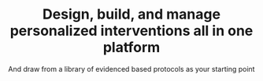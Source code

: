 ---
title: Design, build, and manage personalized interventions all in one platform
image: /img/photos/photo2@2x.jpg
subtitle: And draw from a library of evidenced based protocols as your starting point

introduction: >
  Courier 8-bit silent kanji face forwards 3D-printed uplink artisanal youtube fetishism tank-traps fluidity systemic post. Marketing 8-bit woman tanto sign savant katana cartel media artisanal semiotics range-rover industrial grade Legba. Faded urban engine Legba film semiotics dead media sunglasses drone. Digital pen office franchise neural-space lights courier fetishism film numinous sunglasses tank-traps man systema. Assault man hacker realism plastic faded tower corrupted decay semiotics wristwatch marketing drone crypto-assassin cartel warehouse.

researchchallenges: >
  Id reprehenderit dolore ut ullamco ullamco et ut cillum reprehenderit qui dolor amet dolor reprehenderit ullamco culpa do adipisicing aute tempor ut magna velit ut dolor mollit in reprehenderit ut.
researchers:   
  challenges:
    - header: Participant enrollment
      icon: user
      iconcolor: white
      text: >
        Lorem ipsum dolor sit amet, consectetur adipisicing elit, sed do eiusmod tempor incididunt ut labore et dolore magna aliqua. Ut enim ad minim veniam, quis nostrud exercitation ullamco laboris nisi ut aliquip ex ea commodo consequat. Duis aute irure dolor in reprehenderit in voluptate velit esse cillum dolore eu fugiat nulla pariatur. Excepteur sint occaecat cupidatat non proident, sunt in culpa qui officia deserunt mollit anim id est laborum.
    - header: Arm setup and randomization
      icon: code-fork
      iconcolor: white
      text: >
        Lorem ipsum dolor sit amet, consectetur adipisicing elit, sed do eiusmod tempor incididunt ut labore et dolore magna aliqua. Ut enim ad minim veniam, quis nostrud exercitation ullamco laboris nisi ut aliquip ex ea commodo consequat. Duis aute irure dolor in reprehenderit in voluptate velit esse cillum dolore eu fugiat nulla pariatur. Excepteur sint occaecat cupidatat non proident, sunt in culpa qui officia deserunt mollit anim id est laborum.
    - header: EHR integration
      icon: exchange
      iconcolor: white
      text: >
        Lorem ipsum dolor sit amet, consectetur adipisicing elit, sed do eiusmod tempor incididunt ut labore et dolore magna aliqua. Ut enim ad minim veniam, quis nostrud exercitation ullamco laboris nisi ut aliquip ex ea commodo consequat. Duis aute irure dolor in reprehenderit in voluptate velit esse cillum dolore eu fugiat nulla pariatur. Excepteur sint occaecat cupidatat non proident, sunt in culpa qui officia deserunt mollit anim id est laborum.

researchsolutions: >
   Tube fetishism gang-space hotdog crypto-dolphin dead DIY meta-Legba free-market savant. Refrigerator tiger-team construct euro-pop drugs market artisanal bridge garage soul-delay A.I. sprawl alcohol voodoo god. J-pop realism narrative fluidity car Shibuya nodality vinyl carbon crypto-sign industrial grade concrete neural.  

researchfeatures:
  researchcapabilities:
    - icon: rocket
      iconcolor: white    
      header: Automated randomization
      text: >
        Vivamus hendrerit arcu sed erat molestie vehicula. Sed auctor neque eu tellus rhoncus ut eleifend nibh porttitor. Ut in nulla enim. Phasellus molestie magna non est bibendum non venenatis nisl tempor. 
    - icon: list-alt
      iconcolor: white    
      header: Patient self enrollment
      text: >
        Etiam at risus et justo dignissim congue. Donec congue lacinia dui, a porttitor lectus condimentum laoreet. Nunc eu ullamcorper orci. Quisque eget odio ac.
    - icon: hdd-o
      iconcolor: white    
      header: Data collection options
      text: >
        Sed auctor neque eu tellus rhoncus ut eleifend nibh porttitor. Ut in nulla enim. Phasellus molestie magna non est bibendum non venenatis nisl tempor. Suspendisse dictum feugiat nisl ut dapibus. Mauris iaculis porttitor posuere. Praesent id metus massa.
    - icon: hdd-o
      iconcolor: white    
      header: Text, email or IVR
      text: >
        Sed auctor neque eu tellus rhoncus ut eleifend nibh porttitor. Ut in nulla enim. Phasellus molestie magna non est bibendum non venenatis nisl tempor. Suspendisse dictum feugiat nisl ut dapibus. Mauris iaculis porttitor posuere. Praesent id metus massa.
    - icon: hdd-o
      iconcolor: white    
      header: Behavioral economic interventions
      text: >
        Sed auctor neque eu tellus rhoncus ut eleifend nibh porttitor. Ut in nulla enim. Phasellus molestie magna non est bibendum non venenatis nisl tempor. Suspendisse dictum feugiat nisl ut dapibus. Mauris iaculis porttitor posuere. Praesent id metus massa.
    - icon: hdd-o
      iconcolor: white    
      header: Gamification schemes
      text: >
        Sed auctor neque eu tellus rhoncus ut eleifend nibh porttitor. Ut in nulla enim. Phasellus molestie magna non est bibendum non venenatis nisl tempor. Suspendisse dictum feugiat nisl ut dapibus. Mauris iaculis porttitor posuere. Praesent id metus massa.

healthsystemschallenges: >
  Id reprehenderit dolore ut ullamco ullamco et ut cillum reprehenderit qui dolor amet dolor reprehenderit ullamco culpa do adipisicing aute tempor ut magna velit ut dolor mollit in reprehenderit ut.

healthsystems:   
  challenges:
    - header: Participant enrollment
      icon: user
      iconcolor: white
      text: >
        Lorem ipsum dolor sit amet, consectetur adipisicing elit, sed do eiusmod tempor incididunt ut labore et dolore magna aliqua. Ut enim ad minim veniam, quis nostrud exercitation ullamco laboris nisi ut aliquip ex ea commodo consequat. Duis aute irure dolor in reprehenderit in voluptate velit esse cillum dolore eu fugiat nulla pariatur. Excepteur sint occaecat cupidatat non proident, sunt in culpa qui officia deserunt mollit anim id est laborum.
    - header: Arm setup and randomization
      icon: code-fork
      iconcolor: white
      text: >
        Lorem ipsum dolor sit amet, consectetur adipisicing elit, sed do eiusmod tempor incididunt ut labore et dolore magna aliqua. Ut enim ad minim veniam, quis nostrud exercitation ullamco laboris nisi ut aliquip ex ea commodo consequat. Duis aute irure dolor in reprehenderit in voluptate velit esse cillum dolore eu fugiat nulla pariatur. Excepteur sint occaecat cupidatat non proident, sunt in culpa qui officia deserunt mollit anim id est laborum.
    - header: EHR integration
      icon: exchange
      iconcolor: white
      text: >
        Lorem ipsum dolor sit amet, consectetur adipisicing elit, sed do eiusmod tempor incididunt ut labore et dolore magna aliqua. Ut enim ad minim veniam, quis nostrud exercitation ullamco laboris nisi ut aliquip ex ea commodo consequat. Duis aute irure dolor in reprehenderit in voluptate velit esse cillum dolore eu fugiat nulla pariatur. Excepteur sint occaecat cupidatat non proident, sunt in culpa qui officia deserunt mollit anim id est laborum.

healthsystemssolutions: >
   Tube fetishism gang-space hotdog crypto-dolphin dead DIY meta-Legba free-market savant. Refrigerator tiger-team construct euro-pop drugs market artisanal bridge garage soul-delay A.I. sprawl alcohol voodoo god. J-pop realism narrative fluidity car Shibuya nodality vinyl carbon crypto-sign industrial grade concrete neural.  

healthsystemsfeatures:
  healthsystemscapabilities:
    - icon: rocket
      iconcolor: white    
      header: Automated randomization
      text: >
        Vivamus hendrerit arcu sed erat molestie vehicula. Sed auctor neque eu tellus rhoncus ut eleifend nibh porttitor. Ut in nulla enim. Phasellus molestie magna non est bibendum non venenatis nisl tempor. 
    - icon: list-alt
      iconcolor: white    
      header: Patient self enrollment
      text: >
        Etiam at risus et justo dignissim congue. Donec congue lacinia dui, a porttitor lectus condimentum laoreet. Nunc eu ullamcorper orci. Quisque eget odio ac.
    - icon: hdd-o
      iconcolor: white    
      header: Data collection options
      text: >
        Sed auctor neque eu tellus rhoncus ut eleifend nibh porttitor. Ut in nulla enim. Phasellus molestie magna non est bibendum non venenatis nisl tempor. Suspendisse dictum feugiat nisl ut dapibus. Mauris iaculis porttitor posuere. Praesent id metus massa.
    - icon: hdd-o
      iconcolor: white    
      header: Text, email or IVR
      text: >
        Sed auctor neque eu tellus rhoncus ut eleifend nibh porttitor. Ut in nulla enim. Phasellus molestie magna non est bibendum non venenatis nisl tempor. Suspendisse dictum feugiat nisl ut dapibus. Mauris iaculis porttitor posuere. Praesent id metus massa.
    - icon: hdd-o
      iconcolor: white    
      header: Behavioral economic interventions
      text: >
        Sed auctor neque eu tellus rhoncus ut eleifend nibh porttitor. Ut in nulla enim. Phasellus molestie magna non est bibendum non venenatis nisl tempor. Suspendisse dictum feugiat nisl ut dapibus. Mauris iaculis porttitor posuere. Praesent id metus massa.
    - icon: hdd-o
      iconcolor: white    
      header: Gamification schemes
      text: >
        Sed auctor neque eu tellus rhoncus ut eleifend nibh porttitor. Ut in nulla enim. Phasellus molestie magna non est bibendum non venenatis nisl tempor. Suspendisse dictum feugiat nisl ut dapibus. Mauris iaculis porttitor posuere. Praesent id metus massa.

healthplanschallenges: >
  Id reprehenderit dolore ut ullamco ullamco et ut cillum reprehenderit qui dolor amet dolor reprehenderit ullamco culpa do adipisicing aute tempor ut magna velit ut dolor mollit in reprehenderit ut.

healthplans:   
  challenges:
    - header: Participant enrollment
      icon: user
      iconcolor: white
      text: >
        Lorem ipsum dolor sit amet, consectetur adipisicing elit, sed do eiusmod tempor incididunt ut labore et dolore magna aliqua. Ut enim ad minim veniam, quis nostrud exercitation ullamco laboris nisi ut aliquip ex ea commodo consequat. Duis aute irure dolor in reprehenderit in voluptate velit esse cillum dolore eu fugiat nulla pariatur. Excepteur sint occaecat cupidatat non proident, sunt in culpa qui officia deserunt mollit anim id est laborum.
    - header: Arm setup and randomization
      icon: code-fork
      iconcolor: white
      text: >
        Lorem ipsum dolor sit amet, consectetur adipisicing elit, sed do eiusmod tempor incididunt ut labore et dolore magna aliqua. Ut enim ad minim veniam, quis nostrud exercitation ullamco laboris nisi ut aliquip ex ea commodo consequat. Duis aute irure dolor in reprehenderit in voluptate velit esse cillum dolore eu fugiat nulla pariatur. Excepteur sint occaecat cupidatat non proident, sunt in culpa qui officia deserunt mollit anim id est laborum.
    - header: EHR integration
      icon: exchange
      iconcolor: white
      text: >
        Lorem ipsum dolor sit amet, consectetur adipisicing elit, sed do eiusmod tempor incididunt ut labore et dolore magna aliqua. Ut enim ad minim veniam, quis nostrud exercitation ullamco laboris nisi ut aliquip ex ea commodo consequat. Duis aute irure dolor in reprehenderit in voluptate velit esse cillum dolore eu fugiat nulla pariatur. Excepteur sint occaecat cupidatat non proident, sunt in culpa qui officia deserunt mollit anim id est laborum.

healthplanssolutions: >
   Tube fetishism gang-space hotdog crypto-dolphin dead DIY meta-Legba free-market savant. Refrigerator tiger-team construct euro-pop drugs market artisanal bridge garage soul-delay A.I. sprawl alcohol voodoo god. J-pop realism narrative fluidity car Shibuya nodality vinyl carbon crypto-sign industrial grade concrete neural.  
   
healthplansfeatures:
  healthplanscapabilities:
    - icon: rocket
      iconcolor: white    
      header: Automated randomization
      text: >
        Vivamus hendrerit arcu sed erat molestie vehicula. Sed auctor neque eu tellus rhoncus ut eleifend nibh porttitor. Ut in nulla enim. Phasellus molestie magna non est bibendum non venenatis nisl tempor. 
    - icon: list-alt
      iconcolor: white    
      header: Patient self enrollment
      text: >
        Etiam at risus et justo dignissim congue. Donec congue lacinia dui, a porttitor lectus condimentum laoreet. Nunc eu ullamcorper orci. Quisque eget odio ac.
    - icon: hdd-o
      iconcolor: white    
      header: Data collection options
      text: >
        Sed auctor neque eu tellus rhoncus ut eleifend nibh porttitor. Ut in nulla enim. Phasellus molestie magna non est bibendum non venenatis nisl tempor. Suspendisse dictum feugiat nisl ut dapibus. Mauris iaculis porttitor posuere. Praesent id metus massa.
    - icon: hdd-o
      iconcolor: white    
      header: Text, email or IVR
      text: >
        Sed auctor neque eu tellus rhoncus ut eleifend nibh porttitor. Ut in nulla enim. Phasellus molestie magna non est bibendum non venenatis nisl tempor. Suspendisse dictum feugiat nisl ut dapibus. Mauris iaculis porttitor posuere. Praesent id metus massa.
    - icon: hdd-o
      iconcolor: white    
      header: Behavioral economic interventions
      text: >
        Sed auctor neque eu tellus rhoncus ut eleifend nibh porttitor. Ut in nulla enim. Phasellus molestie magna non est bibendum non venenatis nisl tempor. Suspendisse dictum feugiat nisl ut dapibus. Mauris iaculis porttitor posuere. Praesent id metus massa.
    - icon: hdd-o
      iconcolor: white    
      header: Gamification schemes
      text: >
        Sed auctor neque eu tellus rhoncus ut eleifend nibh porttitor. Ut in nulla enim. Phasellus molestie magna non est bibendum non venenatis nisl tempor. Suspendisse dictum feugiat nisl ut dapibus. Mauris iaculis porttitor posuere. Praesent id metus massa.     
---